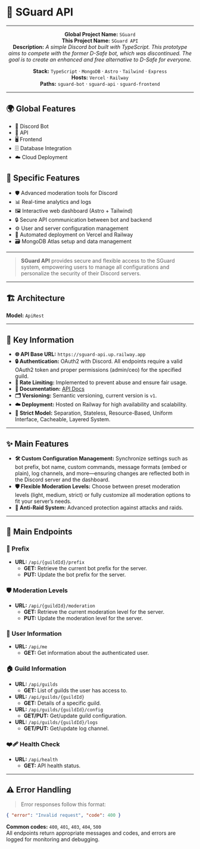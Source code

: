 
# 🚦 SGuard API

---

<p align="center">
  <b>Global Project Name:</b> <code>SGuard</code> <br>
  <b>This Project Name:</b> <code>SGuard API</code> <br>
  <b>Description:</b> <i>A simple Discord bot built with TypeScript. This prototype aims to compete with the former D-Safe bot, which was discontinued. The goal is to create an enhanced and free alternative to D-Safe for everyone.</i>
</p>

<p align="center">
  <b>Stack:</b> <code>TypeScript</code> · <code>MongoDB</code> · <code>Astro</code> · <code>Tailwind</code> · <code>Express</code> <br>
  <b>Hosts:</b> <code>Vercel</code> · <code>Railway</code> <br>
  <b>Paths:</b> <code>sguard-bot</code> · <code>sguard-api</code> · <code>sguard-frontend</code>
</p>

---

## 🌍 Global Features

- 🤖 Discord Bot
- 🔗 API
- 🖥️ Frontend
- 🗄️ Database Integration
- ☁️ Cloud Deployment

## 🎯 Specific Features

- 🛡️ Advanced moderation tools for Discord
- 📊 Real-time analytics and logs
- 🖼️ Interactive web dashboard (Astro + Tailwind)
- 🔒 Secure API communication between bot and backend
- ⚙️ User and server configuration management
- 🚀 Automated deployment on Vercel and Railway
- 🗃️ MongoDB Atlas setup and data management

---

> **SGuard API** provides secure and flexible access to the SGuard system, empowering users to manage all configurations and personalize the security of their Discord servers.

---

## 🏗️ Architecture
**Model:** `ApiRest`

---

## 📌 Key Information

- **🌐 API Base URL:** `https://sguard-api.up.railway.app`
- **🔒 Authentication:** OAuth2 with Discord. All endpoints require a valid OAuth2 token and proper permissions (admin/ceo) for the specified guild.
- **🚦 Rate Limiting:** Implemented to prevent abuse and ensure fair usage.
- **📄 Documentation:** [API Docs](https://docs.sguard.com/api)
- **🗂️ Versioning:** Semantic versioning, current version is `v1`.
- **☁️ Deployment:** Hosted on Railway for high availability and scalability.
- **🧩 Strict Model:** Separation, Stateless, Resource-Based, Uniform Interface, Cacheable, Layered System.

---

## ✨ Main Features

- **🛠️ Custom Configuration Management:** Synchronize settings such as bot prefix, bot name, custom commands, message formats (embed or plain), log channels, and more—ensuring changes are reflected both in the Discord server and the dashboard.
- **🛡️ Flexible Moderation Levels:** Choose between preset moderation levels (light, medium, strict) or fully customize all moderation options to fit your server’s needs.
- **🚨 Anti-Raid System:** Advanced protection against attacks and raids.

---

## 🚀 Main Endpoints

### 🔑 Prefix
- **URL:** `/api/{guildId}/prefix`
  - **GET:** Retrieve the current bot prefix for the server.
  - **PUT:** Update the bot prefix for the server.

### 🛡️ Moderation Levels
- **URL:** `/api/{guildId}/moderation`
  - **GET:** Retrieve the current moderation level for the server.
  - **PUT:** Update the moderation level for the server.

### 👤 User Information
- **URL:** `/api/me`
  - **GET:** Get information about the authenticated user.

### 🏠 Guild Information
- **URL:** `/api/guilds`
  - **GET:** List of guilds the user has access to.
- **URL:** `/api/guilds/{guildId}`
  - **GET:** Details of a specific guild.
- **URL:** `/api/guilds/{guildId}/config`
  - **GET/PUT:** Get/update guild configuration.
- **URL:** `/api/guilds/{guildId}/logs`
  - **GET/PUT:** Get/update log channel.

### ❤️‍🩹 Health Check
- **URL:** `/api/health`
  - **GET:** API health status.

---

## ⚠️ Error Handling
> Error responses follow this format:
```json
{ "error": "Invalid request", "code": 400 }
```
**Common codes:** `400`, `401`, `403`, `404`, `500`  
All endpoints return appropriate messages and codes, and errors are logged for monitoring and debugging.
